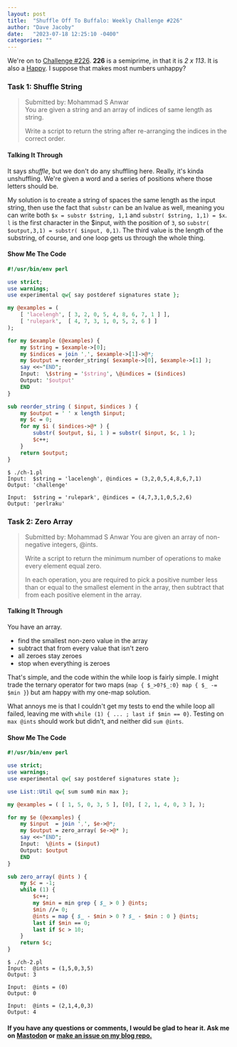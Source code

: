 ```yaml
---
layout: post
title:  "Shuffle Off To Buffalo: Weekly Challenge #226"
author: "Dave Jacoby"
date:   "2023-07-18 12:25:10 -0400"
categories: ""
---
```


We're on to [Challenge #226](https://theweeklychallenge.org/blog/perl-weekly-challenge-226/). **226** is a semiprime, in that it is *2 x 113*. It is also a [Happy](https://en.wikipedia.org/wiki/Happy_number). I suppose that makes most numbers unhappy?

### Task 1: Shuffle String

> Submitted by: Mohammad S Anwar  
> You are given a string and an array of indices of same length as string.  
>
> Write a script to return the string after re-arranging the indices in the correct order.  

#### Talking It Through

It says *shuffle*, but we don't do any shuffling here. Really, it's kinda unshuffling. We're given a word and a series of positions where those letters should be.

My solution is to create a string of spaces the same length as the input string, then use the fact that `substr` can be an lvalue as well, meaning you can write both `$x = substr $string, 1,1` and  `substr( $string, 1,1) = $x`. `l` is the first character in the $input, with the position of `3`, so `substr( $output,3,1) = substr( $input, 0,1)`. The third value is the length of the substring, of course, and one loop gets us through the whole thing.

#### Show Me The Code

```perl
#!/usr/bin/env perl

use strict;
use warnings;
use experimental qw{ say postderef signatures state };

my @examples = (
    [ 'lacelengh', [ 3, 2, 0, 5, 4, 8, 6, 7, 1 ] ],
    [ 'rulepark',  [ 4, 7, 3, 1, 0, 5, 2, 6 ] ]
);

for my $example (@examples) {
    my $string = $example->[0];
    my $indices = join ',', $example->[1]->@*;
    my $output = reorder_string( $example->[0], $example->[1] );
    say <<~"END";
    Input:  \$string = '$string', \@indices = ($indices)
    Output: '$output'
    END
}

sub reorder_string ( $input, $indices ) {
    my $output = ' ' x length $input;
    my $c = 0;
    for my $i ( $indices->@* ) {
        substr( $output, $i, 1 ) = substr( $input, $c, 1 );
        $c++;
    }
    return $output;
}
```

```text
$ ./ch-1.pl 
Input:  $string = 'lacelengh', @indices = (3,2,0,5,4,8,6,7,1)
Output: 'challenge'

Input:  $string = 'rulepark', @indices = (4,7,3,1,0,5,2,6)
Output: 'perlraku'
```

### Task 2: Zero Array

> Submitted by: Mohammad S Anwar
> You are given an array of non-negative integers, @ints.
>
> Write a script to return the minimum number of operations to make every element equal zero.
>
> In each operation, you are required to pick a positive number less than or equal to the smallest element in the array, then subtract that from each positive element in the array.

#### Talking It Through

You have an array.

* find the smallest non-zero value in the array
* subtract that from every value that isn't zero
* all zeroes stay zeroes
* stop when everything is zeroes

That's simple, and the code within the while loop is fairly simple. I might trade the ternary operator for two maps (`map { $_>0?$_:0} map { $_ -= $min }`) but am happy with my one-map solution.

What annoys me is that I couldn't get my tests to end the while loop all failed, leaving me with `while (1) { ... ; last if $min == 0}`. Testing on `max @ints` should work but didn't, and neither did `sum @ints`.

#### Show Me The Code

```perl
#!/usr/bin/env perl

use strict;
use warnings;
use experimental qw{ say postderef signatures state };

use List::Util qw{ sum sum0 min max };

my @examples = ( [ 1, 5, 0, 3, 5 ], [0], [ 2, 1, 4, 0, 3 ], );

for my $e (@examples) {
    my $input  = join ',', $e->@*;
    my $output = zero_array( $e->@* );
    say <<~"END";
    Input:  \@ints = ($input)
    Output: $output
    END
}

sub zero_array( @ints ) {
    my $c = -1;
    while (1) {
        $c++;
        my $min = min grep { $_ > 0 } @ints;
        $min //= 0;
        @ints = map { $_ - $min > 0 ? $_ - $min : 0 } @ints;
        last if $min == 0;
        last if $c > 10;
    }
    return $c;
}
```

```text
$ ./ch-2.pl 
Input:  @ints = (1,5,0,3,5)
Output: 3

Input:  @ints = (0)
Output: 0

Input:  @ints = (2,1,4,0,3)
Output: 4
```

#### If you have any questions or comments, I would be glad to hear it. Ask me on [Mastodon](https://mastodon.xyz/@jacobydave) or [make an issue on my blog repo.](https://github.com/jacoby/jacoby.github.io)
